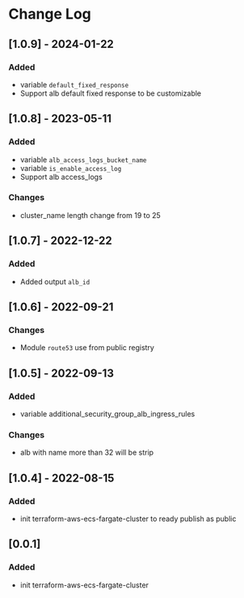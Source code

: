 # Change Log

## [1.0.9] - 2024-01-22

### Added

- variable `default_fixed_response`
- Support alb default fixed response to be customizable

## [1.0.8] - 2023-05-11

### Added

- variable `alb_access_logs_bucket_name`
- variable `is_enable_access_log`
- Support alb access_logs

### Changes
- cluster_name length change from 19 to 25

## [1.0.7] - 2022-12-22

### Added

- Added output `alb_id`

## [1.0.6] - 2022-09-21

### Changes

- Module `route53` use from public registry 

## [1.0.5] - 2022-09-13

### Added

- variable additional_security_group_alb_ingress_rules

### Changes

- alb with name more than 32 will be strip

## [1.0.4] - 2022-08-15

### Added

- init terraform-aws-ecs-fargate-cluster to ready publish as public

## [0.0.1]

### Added

- init terraform-aws-ecs-fargate-cluster
